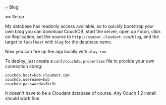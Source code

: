 = Blog

== Setup

My database has readonly access available, so to quickly bootstrap your own blog you can download CouchDB, start the
server, open up Futon, click on Replication, set the source to `http://ssmoot.cloudant.com/blog`, and the target to
`localhost` with `blog` for the database name.

Now you can fire up the app locally with `play run`.

To deploy, just create a `conf/couchdb.properties` file to provide your own connection string:

```properties
couchdb.host=bob.cloudant.com
couchdb.username=bob
couchdb.password=s3kr3t
```

It doesn't have to be a Cloudant database of course. Any Couch 1.2 install should work fine.
